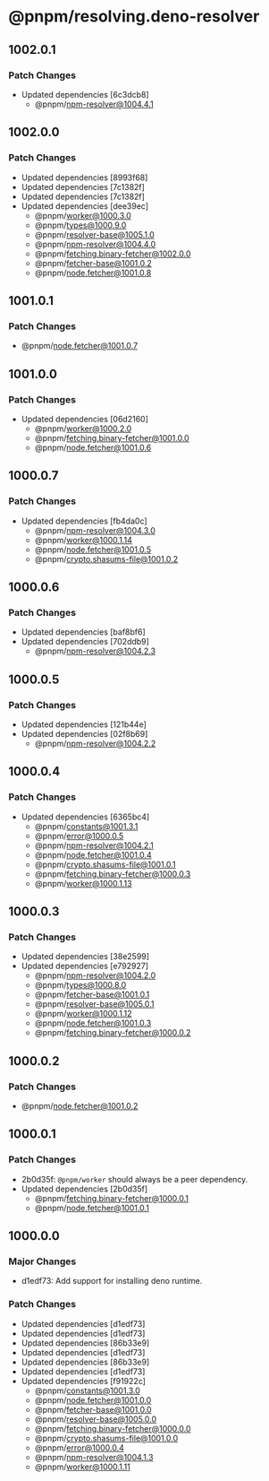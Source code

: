 # @pnpm/resolving.deno-resolver

## 1002.0.1

### Patch Changes

- Updated dependencies [6c3dcb8]
  - @pnpm/npm-resolver@1004.4.1

## 1002.0.0

### Patch Changes

- Updated dependencies [8993f68]
- Updated dependencies [7c1382f]
- Updated dependencies [7c1382f]
- Updated dependencies [dee39ec]
  - @pnpm/worker@1000.3.0
  - @pnpm/types@1000.9.0
  - @pnpm/resolver-base@1005.1.0
  - @pnpm/npm-resolver@1004.4.0
  - @pnpm/fetching.binary-fetcher@1002.0.0
  - @pnpm/fetcher-base@1001.0.2
  - @pnpm/node.fetcher@1001.0.8

## 1001.0.1

### Patch Changes

- @pnpm/node.fetcher@1001.0.7

## 1001.0.0

### Patch Changes

- Updated dependencies [06d2160]
  - @pnpm/worker@1000.2.0
  - @pnpm/fetching.binary-fetcher@1001.0.0
  - @pnpm/node.fetcher@1001.0.6

## 1000.0.7

### Patch Changes

- Updated dependencies [fb4da0c]
  - @pnpm/npm-resolver@1004.3.0
  - @pnpm/worker@1000.1.14
  - @pnpm/node.fetcher@1001.0.5
  - @pnpm/crypto.shasums-file@1001.0.2

## 1000.0.6

### Patch Changes

- Updated dependencies [baf8bf6]
- Updated dependencies [702ddb9]
  - @pnpm/npm-resolver@1004.2.3

## 1000.0.5

### Patch Changes

- Updated dependencies [121b44e]
- Updated dependencies [02f8b69]
  - @pnpm/npm-resolver@1004.2.2

## 1000.0.4

### Patch Changes

- Updated dependencies [6365bc4]
  - @pnpm/constants@1001.3.1
  - @pnpm/error@1000.0.5
  - @pnpm/npm-resolver@1004.2.1
  - @pnpm/node.fetcher@1001.0.4
  - @pnpm/crypto.shasums-file@1001.0.1
  - @pnpm/fetching.binary-fetcher@1000.0.3
  - @pnpm/worker@1000.1.13

## 1000.0.3

### Patch Changes

- Updated dependencies [38e2599]
- Updated dependencies [e792927]
  - @pnpm/npm-resolver@1004.2.0
  - @pnpm/types@1000.8.0
  - @pnpm/fetcher-base@1001.0.1
  - @pnpm/resolver-base@1005.0.1
  - @pnpm/worker@1000.1.12
  - @pnpm/node.fetcher@1001.0.3
  - @pnpm/fetching.binary-fetcher@1000.0.2

## 1000.0.2

### Patch Changes

- @pnpm/node.fetcher@1001.0.2

## 1000.0.1

### Patch Changes

- 2b0d35f: `@pnpm/worker` should always be a peer dependency.
- Updated dependencies [2b0d35f]
  - @pnpm/fetching.binary-fetcher@1000.0.1
  - @pnpm/node.fetcher@1001.0.1

## 1000.0.0

### Major Changes

- d1edf73: Add support for installing deno runtime.

### Patch Changes

- Updated dependencies [d1edf73]
- Updated dependencies [d1edf73]
- Updated dependencies [86b33e9]
- Updated dependencies [d1edf73]
- Updated dependencies [86b33e9]
- Updated dependencies [d1edf73]
- Updated dependencies [f91922c]
  - @pnpm/constants@1001.3.0
  - @pnpm/node.fetcher@1001.0.0
  - @pnpm/fetcher-base@1001.0.0
  - @pnpm/resolver-base@1005.0.0
  - @pnpm/fetching.binary-fetcher@1000.0.0
  - @pnpm/crypto.shasums-file@1001.0.0
  - @pnpm/error@1000.0.4
  - @pnpm/npm-resolver@1004.1.3
  - @pnpm/worker@1000.1.11
